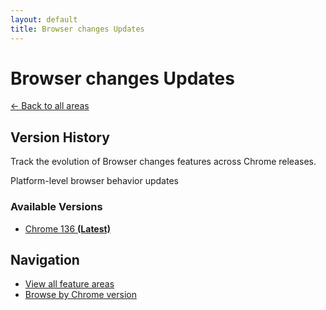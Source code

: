 ```yaml
---
layout: default
title: Browser changes Updates
---
```


# Browser changes Updates

[← Back to all areas](../index.html)

## Version History

Track the evolution of Browser changes features across Chrome releases.

Platform-level browser behavior updates

### Available Versions

- [Chrome 136 **(Latest)**](./chrome-136-en.html)

## Navigation

- [View all feature areas](../index.html)
- [Browse by Chrome version](../../versions/index.html)
